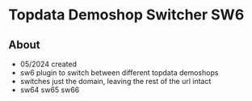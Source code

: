 # Topdata Demoshop Switcher SW6

## About
- 05/2024 created
- sw6 plugin to switch between different topdata demoshops
- switches just the domain, leaving the rest of the url intact
- sw64 sw65 sw66

